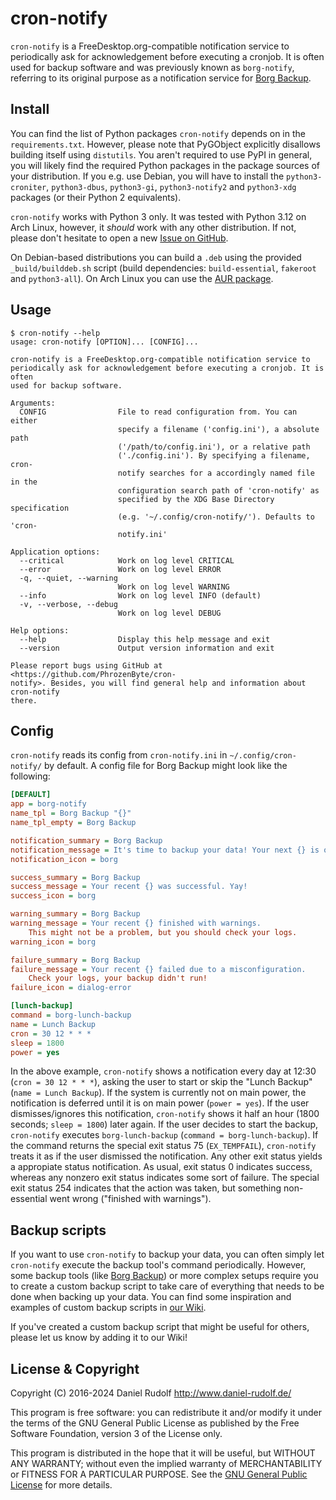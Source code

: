 cron-notify
===========

`cron-notify` is a FreeDesktop.org-compatible notification service to periodically ask for acknowledgement before executing a cronjob. It is often used for backup software and was previously known as `borg-notify`, referring to its original purpose as a notification service for [Borg Backup](http://borgbackup.readthedocs.io/).

Install
-------

You can find the list of Python packages `cron-notify` depends on in the `requirements.txt`. However, please note that PyGObject explicitly disallows building itself using `distutils`. You aren't required to use PyPI in general, you will likely find the required Python packages in the package sources of your distribution. If you e.g. use Debian, you will have to install the `python3-croniter`, `python3-dbus`, `python3-gi`, `python3-notify2` and `python3-xdg` packages (or their Python 2 equivalents).

`cron-notify` works with Python 3 only. It was tested with Python 3.12 on Arch Linux, however, it *should* work with any other distribution. If not, please don't hesitate to open a new [Issue on GitHub](https://github.com/PhrozenByte/cron-notify/issues).

On Debian-based distributions you can build a `.deb` using the provided `_build/builddeb.sh` script (build dependencies: `build-essential`, `fakeroot` and `python3-all`). On Arch Linux you can use the [AUR package](https://aur.archlinux.org/packages/cron-notify/).

Usage
-----

```
$ cron-notify --help
usage: cron-notify [OPTION]... [CONFIG]...

cron-notify is a FreeDesktop.org-compatible notification service to
periodically ask for acknowledgement before executing a cronjob. It is often
used for backup software.

Arguments:
  CONFIG                File to read configuration from. You can either
                        specify a filename ('config.ini'), a absolute path
                        ('/path/to/config.ini'), or a relative path
                        ('./config.ini'). By specifying a filename, cron-
                        notify searches for a accordingly named file in the
                        configuration search path of 'cron-notify' as
                        specified by the XDG Base Directory specification
                        (e.g. '~/.config/cron-notify/'). Defaults to 'cron-
                        notify.ini'

Application options:
  --critical            Work on log level CRITICAL
  --error               Work on log level ERROR
  -q, --quiet, --warning
                        Work on log level WARNING
  --info                Work on log level INFO (default)
  -v, --verbose, --debug
                        Work on log level DEBUG

Help options:
  --help                Display this help message and exit
  --version             Output version information and exit

Please report bugs using GitHub at <https://github.com/PhrozenByte/cron-
notify>. Besides, you will find general help and information about cron-notify
there.
```

Config
------

`cron-notify` reads its config from `cron-notify.ini` in `~/.config/cron-notify/` by default. A config file for Borg Backup might look like the following:

```ini
[DEFAULT]
app = borg-notify
name_tpl = Borg Backup "{}"
name_tpl_empty = Borg Backup

notification_summary = Borg Backup
notification_message = It's time to backup your data! Your next {} is on schedule.
notification_icon = borg

success_summary = Borg Backup
success_message = Your recent {} was successful. Yay!
success_icon = borg

warning_summary = Borg Backup
warning_message = Your recent {} finished with warnings. 
    This might not be a problem, but you should check your logs.
warning_icon = borg

failure_summary = Borg Backup
failure_message = Your recent {} failed due to a misconfiguration. 
    Check your logs, your backup didn't run!
failure_icon = dialog-error

[lunch-backup]
command = borg-lunch-backup
name = Lunch Backup
cron = 30 12 * * *
sleep = 1800
power = yes
```

In the above example, `cron-notify` shows a notification every day at 12:30 (`cron = 30 12 * * *`), asking the user to start or skip the "Lunch Backup" (`name = Lunch Backup`). If the system is currently not on main power, the notification is deferred until it is on main power (`power = yes`). If the user dismisses/ignores this notification, `cron-notify` shows it half an hour (1800 seconds; `sleep = 1800`) later again. If the user decides to start the backup, `cron-notify` executes `borg-lunch-backup` (`command = borg-lunch-backup`). If the command returns the special exit status 75 (`EX_TEMPFAIL`), `cron-notify` treats it as if the user dismissed the notification. Any other exit status yields a appropiate status notification. As usual, exit status 0 indicates success, whereas any nonzero exit status indicates some sort of failure. The special exit status 254 indicates that the action was taken, but something non-essential went wrong ("finished with warnings").

Backup scripts
--------------

If you want to use `cron-notify` to backup your data, you can often simply let `cron-notify` execute the backup tool's command periodically. However, some backup tools (like [Borg Backup](http://borgbackup.readthedocs.io/)) or more complex setups require you to create a custom backup script to take care of everything that needs to be done when backing up your data. You can find some inspiration and examples of custom backup scripts in [our Wiki](https://github.com/PhrozenByte/cron-notify/wiki).

If you've created a custom backup script that might be useful for others, please let us know by adding it to our Wiki!

License & Copyright
-------------------

Copyright (C) 2016-2024  Daniel Rudolf <http://www.daniel-rudolf.de/>

This program is free software: you can redistribute it and/or modify it under the terms of the GNU General Public License as published by the Free Software Foundation, version 3 of the License only.

This program is distributed in the hope that it will be useful, but WITHOUT ANY WARRANTY; without even the implied warranty of MERCHANTABILITY or FITNESS FOR A PARTICULAR PURPOSE.  See the [GNU General Public License](LICENSE) for more details.
